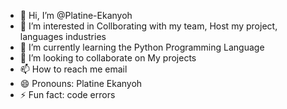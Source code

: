 - 👋 Hi, I’m @Platine-Ekanyoh
- 👀 I’m interested in Collborating with my team, Host my project, languages industries
- 🌱 I’m currently learning the Python Programming Language
- 💞️ I’m looking to collaborate on My projects
- 📫 How to reach me email
- 😄 Pronouns: Platine Ekanyoh
- ⚡ Fun fact: code errors

<!---
Platine-Ekanyoh/Platine-Ekanyoh is a ✨ special ✨ repository because its `README.md` (this file) appears on your GitHub profile.
You can click the Preview link to take a look at your changes.
--->
